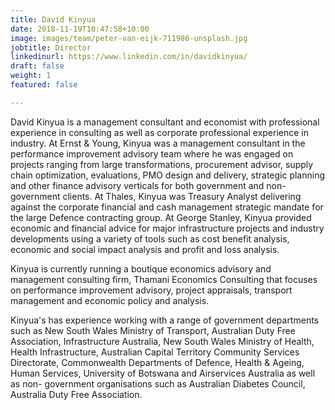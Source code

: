 ```yaml
---
title: David Kinyua
date: 2018-11-19T10:47:58+10:00
image: images/team/peter-van-eijk-711986-unsplash.jpg
jobtitle: Director
linkedinurl: https://www.linkedin.com/in/davidkinyua/
draft: false
weight: 1
featured: false

---
```

David Kinyua is a management consultant and economist with professional experience in consulting as well as corporate professional experience in industry. At Ernst & Young, Kinyua was a management consultant in the performance improvement advisory team where he was engaged on projects ranging from large transformations, procurement advisor, supply chain optimization, evaluations, PMO design and delivery, strategic planning and other finance advisory verticals for both government and non-government clients. At Thales, Kinyua was Treasury Analyst delivering against the corporate financial and cash management strategic mandate for the large Defence contracting group. At George Stanley, Kinyua provided economic and financial advice for major infrastructure projects and industry developments using a variety of tools such as cost benefit analysis, economic and social impact analysis and profit and loss analysis.

Kinyua is currently running a boutique economics advisory and management consulting firm, Thamani Economics Consulting that focuses on performance improvement advisory, project appraisals, transport management and economic policy and analysis.

Kinyua's has experience working with a range of government departments such as New South Wales Ministry of Transport, Australian Duty Free Association, Infrastructure Australia, New South Wales Ministry of Health, Health Infrastructure, Australian Capital Territory Community Services Directorate, Commonwealth Departments of Defence, Health & Ageing, Human Services, University of Botswana and Airservices Australia as well as non- government organisations such as Australian Diabetes Council, Australia Duty Free Association.